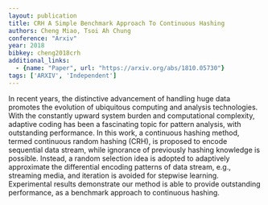 ```yaml
---
layout: publication
title: CRH A Simple Benchmark Approach To Continuous Hashing
authors: Cheng Miao, Tsoi Ah Chung
conference: "Arxiv"
year: 2018
bibkey: cheng2018crh
additional_links:
  - {name: "Paper", url: "https://arxiv.org/abs/1810.05730"}
tags: ['ARXIV', 'Independent']
---
```

In recent years, the distinctive advancement of handling huge data promotes
the evolution of ubiquitous computing and analysis technologies. With the
constantly upward system burden and computational complexity, adaptive coding
has been a fascinating topic for pattern analysis, with outstanding
performance. In this work, a continuous hashing method, termed continuous
random hashing (CRH), is proposed to encode sequential data stream, while
ignorance of previously hashing knowledge is possible. Instead, a random
selection idea is adopted to adaptively approximate the differential encoding
patterns of data stream, e.g., streaming media, and iteration is avoided for
stepwise learning. Experimental results demonstrate our method is able to
provide outstanding performance, as a benchmark approach to continuous hashing.
